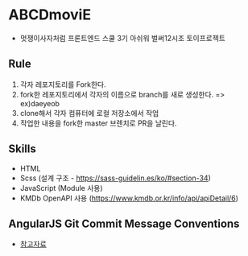 # ABCDmoviE

- 멋쟁이사자처럼 프론트엔드 스쿨 3기 아쉬워 벌써12시조 토이프로젝트



## Rule

1. 각자 레포지토리를 Fork한다.
2. fork한 레포지토리에서 각자의 이름으로 branch를 새로 생성한다. => ex)daeyeob
3. clone해서 각자 컴퓨터에 로컬 저장소에서 작업
4. 작업한 내용을 fork한 master 브렌치로 PR을 날린다. 

## Skills

- HTML
- Scss (설계 구조 - https://sass-guidelin.es/ko/#section-34)
- JavaScript (Module 사용)
- KMDb OpenAPI 사용 (https://www.kmdb.or.kr/info/api/apiDetail/6)

## AngularJS Git Commit Message Conventions

- [참고자료](https://gist.github.com/stephenparish/9941e89d80e2bc58a153)

